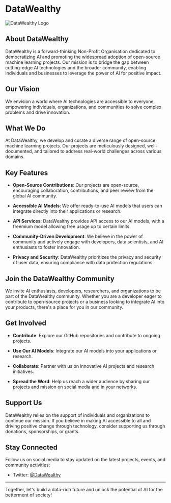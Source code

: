 # DataWealthy

![DataWealthy Logo](https://avatars.githubusercontent.com/u/140413975?s=200&v=4)

## About DataWealthy

DataWealthy is a forward-thinking Non-Profit Organisation dedicated to democratizing AI and promoting the widespread adoption of open-source machine learning projects. Our mission is to bridge the gap between cutting-edge AI technologies and the broader community, enabling individuals and businesses to leverage the power of AI for positive impact.

## Our Vision

We envision a world where AI technologies are accessible to everyone, empowering individuals, organizations, and communities to solve complex problems and drive innovation.

## What We Do

At DataWealthy, we develop and curate a diverse range of open-source machine learning projects. Our projects are meticulously designed, well-documented, and tailored to address real-world challenges across various domains.

## Key Features

- **Open-Source Contributions**: Our projects are open-source, encouraging collaboration, contributions, and peer review from the global AI community.

- **Accessible AI Models**: We offer ready-to-use AI models that users can integrate directly into their applications or research.

- **API Services**: DataWealthy provides API access to our AI models, with a freemium model allowing free usage up to certain limits.

- **Community-Driven Development**: We believe in the power of community and actively engage with developers, data scientists, and AI enthusiasts to foster innovation.

- **Privacy and Security**: DataWealthy prioritizes the privacy and security of user data, ensuring compliance with data protection regulations.

## Join the DataWealthy Community

We invite AI enthusiasts, developers, researchers, and organizations to be part of the DataWealthy community. Whether you are a developer eager to contribute to open-source projects or a business looking to integrate AI into your products, there's a place for you in our community.

## Get Involved

- **Contribute**: Explore our GitHub repositories and contribute to ongoing projects.

- **Use Our AI Models**: Integrate our AI models into your applications or research.

- **Collaborate**: Partner with us on innovative AI projects and research initiatives.

- **Spread the Word**: Help us reach a wider audience by sharing our projects and mission on social media and in your networks.

## Support Us

DataWealthy relies on the support of individuals and organizations to continue our mission. If you believe in making AI accessible to all and driving positive change through technology, consider supporting us through donations, sponsorships, or grants.

## Stay Connected

Follow us on social media to stay updated on the latest projects, events, and community activities:

- Twitter: [@DataWealthy](https://twitter.com/DataWealthy)
<!-- - LinkedIn: [DataWealthy](https://www.linkedin.com/company/datawealthy) -->

---

Together, let's build a data-rich future and unlock the potential of AI for the betterment of society!

